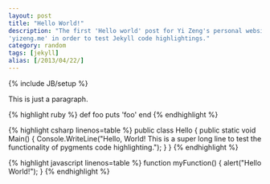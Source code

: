 ```yaml
---
layout: post
title: "Hello World!"
description: "The first 'Hello world' post for Yi Zeng's personal website
'yizeng.me' in order to test Jekyll code highlightings."
category: random
tags: [jekyll]
alias: [/2013/04/22/]
---
```

{% include JB/setup %}

<p>This is just a paragraph.</p>

<script src="https://gist.github.com/yizeng/2371e8b83c9254ed77f2.js"></script>

{% highlight ruby %}
def foo
  puts 'foo'
end
{% endhighlight %}

{% highlight csharp linenos=table %}
public class Hello {
	public static void Main() {
		Console.WriteLine("Hello, World! This is a super long line to test the functionality of pygments code highlighting.");
	}
}
{% endhighlight %}

{% highlight javascript linenos=table %}
function myFunction() {
	alert("Hello World!");
}
{% endhighlight %}
